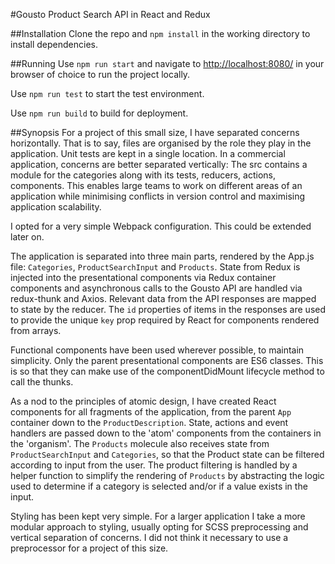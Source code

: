 #Gousto Product Search API in React and Redux

##Installation
Clone the repo and ```npm install``` in the working directory to install dependencies.

##Running
Use ```npm run start``` and navigate to [http://localhost:8080/](http://localhost:8080/) in your browser of choice to run the project locally.

Use ```npm run test``` to start the test environment.

Use ```npm run build``` to build for deployment.

##Synopsis
For a project of this small size, I have separated concerns horizontally. That is to say, files are organised by the role they play in the application. Unit tests are kept in a single location. In a commercial application, concerns are better separated vertically: The src contains a module for the categories along with its tests, reducers, actions, components.  This enables large teams to work on different areas of an application while minimising conflicts in version control and maximising application scalability.

I opted for a very simple Webpack configuration.  This could be extended later on.

The application is separated into three main parts, rendered by the App.js file: ```Categories```, ```ProductSearchInput``` and ```Products```.  State from Redux is injected into the presentational components via Redux container components and asynchronous calls to the Gousto API are handled via redux-thunk and Axios.  Relevant data from the API responses are mapped to state by the reducer. The ```id``` properties of items in the responses are used to provide the unique ```key``` prop required by React for components rendered from arrays.

Functional components have been used wherever possible, to maintain simplicity.  Only the parent presentational components are ES6 classes.  This is so that they can make use of the componentDidMount lifecycle method to call the thunks.

As a nod to the principles of atomic design, I have created React components for all fragments of the application, from the parent ```App``` container down to the ```ProductDescription```.  State, actions and event handlers are passed down to the 'atom' components from the containers in the 'organism'.  The ```Products``` molecule also receives state from ```ProductSearchInput``` and ```Categories```, so that the Product state can be filtered according to input from the user.  The product filtering is handled by a helper function to simplify the rendering of ```Products``` by abstracting the logic used to determine if a category is selected and/or if a value exists in the input.

Styling has been kept very simple.  For a larger application I take a more modular approach to styling, usually opting for SCSS preprocessing and vertical separation of concerns.  I did not think it necessary to use a preprocessor for a project of this size.

